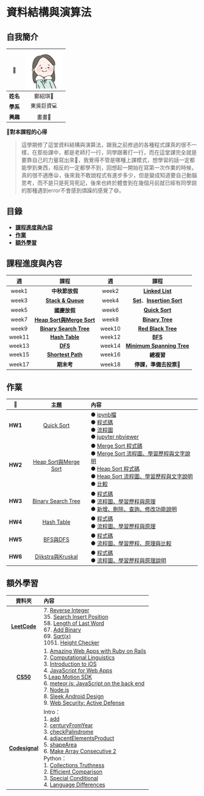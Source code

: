 # 資料結構與演算法
## 自我簡介
|:dango:|![image](https://github.com/ChengShaoChi/Learning-Note/blob/master/Image/I.png?raw=true)|
|:---:|:---:|
|**姓名**|鄭紹琪:rice:|
|**學系**|東吳巨資:computer:|
|**興趣**|畫畫:art:|

:paw_prints:**對本課程的心得**    
> 這學期修了這堂資料結構與演算法，跟我之前修過的各種程式課真的很不一樣，在那些課中，都是老師打一行，同學跟著打一行，而在這堂課完全就是要靠自己的力量寫出來:muscle:，我覺得不管是哪種上課模式，想學習的話一定都能學到東西，相反的一定都學不到，回想起一開始在寫第一次作業的時候，真的很不適應:frowning:，後來我不敢說程式有進步多少，但是變成知道要自己動腦思考，而不是只是死背死記，後來也終於體會到在幾個月前就已經有同學說的那種遇到error不會感到煩躁的感覺了:smile:。

## 目錄
* [**課程進度與內容**](#課程進度與內容)
* [**作業**](#作業)
* [**額外學習**](#額外學習)

## 課程進度與內容
|週|課程|週|課程|
|:---:|:---:|:---:|:---:|
|week1|**中秋節放假**|week2|[**Linked List**](https://github.com/ChengShaoChi/Learning-Note/tree/master/0920%EF%BC%9ALinked%20List)|
|week3|[**Stack & Queue**](https://github.com/ChengShaoChi/Learning-Note/tree/master/0927%EF%BC%9AStack%20%26%20Queue)|week4|[**Set**](https://github.com/ChengShaoChi/Learning-Note/tree/master/1001%EF%BC%9ASet)、[**Insertion Sort**](https://github.com/ChengShaoChi/Learning-Note/tree/master/1004%EF%BC%9AInsertion%20Sort)|
|week5|**國慶放假**|week6|[**Quick Sort**](https://github.com/ChengShaoChi/Learning-Note/tree/master/HW1)|
|week7|[**Heap Sort與Merge Sort**](https://github.com/ChengShaoChi/Learning-Note/tree/master/HW2)|week8|[**Binary Tree**](https://github.com/ChengShaoChi/Learning-Note/tree/master/1101%EF%BC%9ABinary%20Tree)|
|week9|[**Binary Search Tree**](https://github.com/ChengShaoChi/Learning-Note/tree/master/HW3)|week10|[**Red Black Tree**](https://github.com/ChengShaoChi/Learning-Note/tree/master/1115%EF%BC%9ARed%20Black%20Tree)|
|week11|[**Hash Table**](https://github.com/ChengShaoChi/Learning-Note/tree/master/HW4)|week12|[**BFS**](https://github.com/ChengShaoChi/Learning-Note/tree/master/HW5)|
|week13|[**DFS**](https://github.com/ChengShaoChi/Learning-Note/tree/master/HW5)|week14|[**Minimum Spanning Tree**](https://github.com/ChengShaoChi/Learning-Note/tree/master/HW6)|
|week15|[**Shortest Path**](https://github.com/ChengShaoChi/Learning-Note/tree/master/HW6)|week16|**總複習**|
|week17|**期末考**|week18|**停課，準備去投票**:metal:|

## 作業
|:pencil:|主題|內容|
|:---:|:---:|:---|
|**HW1**|[Quick Sort](https://github.com/ChengShaoChi/Learning-Note/tree/master/HW1)|● [ipynb檔](https://github.com/ChengShaoChi/Learning-Note/blob/master/HW1/Quick%20Sort.ipynb)<br/>● [程式碼]( https://github.com/ChengShaoChi/Learning-Note/blob/master/HW1/Quick%20Sort.py)<br/>● [流程圖]( https://github.com/ChengShaoChi/Learning-Note/blob/master/HW1/QuickSort.png)<br/>● [jupyter nbviewer]( https://nbviewer.jupyter.org/github/ChengShaoChi/Learning-Note/blob/master/HW1/Quick%20Sort.ipynb)|
|**HW2**|[Heap Sort與Merge Sort](https://github.com/ChengShaoChi/Learning-Note/tree/master/HW2)|● [Merge Sort 程式碼](https://github.com/ChengShaoChi/Learning-Note/blob/master/HW2/merge_sort_06170235.py)<br/>● [Merge Sort 流程圖、學習歷程與文字說明](https://github.com/ChengShaoChi/Learning-Note/blob/master/HW2/Merge%20Sort%20%E6%B5%81%E7%A8%8B%E5%9C%96%E3%80%81%E5%AD%B8%E7%BF%92%E6%AD%B7%E7%A8%8B%E8%88%87%E6%96%87%E5%AD%97%E8%AA%AA%E6%98%8E.md)<br/>● [Heap Sort 程式碼](https://github.com/ChengShaoChi/Learning-Note/blob/master/HW2/heap_sort_06170235.py)<br/>● [Heap Sort 流程圖、學習歷程與文字說明](https://github.com/ChengShaoChi/Learning-Note/blob/master/HW2/Heap%20Sort%20%E6%B5%81%E7%A8%8B%E5%9C%96%E3%80%81%E5%AD%B8%E7%BF%92%E6%AD%B7%E7%A8%8B%E8%88%87%E6%96%87%E5%AD%97%E8%AA%AA%E6%98%8E.md)<br/>● [比較](https://github.com/ChengShaoChi/Learning-Note/blob/master/HW2/Merge%20Sort%EF%BC%8FHeap%20Sort%E4%B9%8B%E6%AF%94%E8%BC%83.md)|
|**HW3**|[Binary Search Tree](https://github.com/ChengShaoChi/Learning-Note/tree/master/HW3)|● [程式碼](https://github.com/ChengShaoChi/Learning-Note/blob/master/HW3/binary_search_tree_06170235.py)<br/>● [流程圖、學習歷程與原理](https://github.com/ChengShaoChi/Learning-Note/blob/master/HW3/Binary%20Search%20Tree%E6%B5%81%E7%A8%8B%E5%9C%96%E3%80%81%E5%AD%B8%E7%BF%92%E6%AD%B7%E7%A8%8B%E8%88%87BST%E5%8E%9F%E7%90%86.md)<br/>● [新增、刪除、查詢、修改功能說明](https://github.com/ChengShaoChi/Learning-Note/blob/master/HW3/Binary%20Search%20Tree%E6%96%B0%E5%A2%9E%E3%80%81%E5%88%AA%E9%99%A4%E3%80%81%E6%9F%A5%E8%A9%A2%E3%80%81%E4%BF%AE%E6%94%B9%E5%8A%9F%E8%83%BD%E8%AA%AA%E6%98%8E.md)|
|**HW4**|[Hash Table](https://github.com/ChengShaoChi/Learning-Note/tree/master/HW4)|● [程式碼](https://github.com/ChengShaoChi/Learning-Note/blob/master/HW4/hash_table_06170235.py)<br/>● [流程圖、學習歷程與原理](https://github.com/ChengShaoChi/Learning-Note/blob/master/HW4/Hash%20Table%E6%B5%81%E7%A8%8B%E5%9C%96%E3%80%81%E5%AD%B8%E7%BF%92%E6%AD%B7%E7%A8%8B%E8%88%87Hash%20Table%E8%88%87Hash%20function%E5%8E%9F%E7%90%86.md)|
|**HW5**|[BFS與DFS](https://github.com/ChengShaoChi/Learning-Note/tree/master/HW5)|● [程式碼](https://github.com/ChengShaoChi/Learning-Note/blob/master/HW5/BFS_06170235.py)<br/>● [流程圖、學習歷程、原理與比較](https://github.com/ChengShaoChi/Learning-Note/blob/master/HW5/BFS%E8%88%87DFS%E6%B5%81%E7%A8%8B%E5%9C%96%E3%80%81%E7%A8%8B%E5%BC%8F%E7%A2%BC%E5%AD%B8%E7%BF%92%E6%AD%B7%E7%A8%8B%E8%88%87BFS%E8%88%87DFS%E5%8E%9F%E7%90%86%E8%88%87%E6%AF%94%E8%BC%83.md)|
|**HW6**|[Dijkstra與Kruskal](https://github.com/ChengShaoChi/Learning-Note/tree/master/HW6)|● [程式碼](https://github.com/ChengShaoChi/Learning-Note/blob/master/HW6/Dijkstra_06170235.py)<br/>● [流程圖、學習歷程與原理說明](https://github.com/ChengShaoChi/Learning-Note/blob/master/HW6/Dijkstra%E8%88%87Kruskal%E6%B5%81%E7%A8%8B%E5%9C%96%E3%80%81%E7%A8%8B%E5%BC%8F%E7%A2%BC%E5%AD%B8%E7%BF%92%E6%AD%B7%E7%A8%8B%E8%88%87Dijkstra%E8%88%87Kruskal%E5%8E%9F%E7%90%86%E8%AA%AA%E6%98%8E.md)|

## 額外學習
|資料夾|內容|
|:---:|:---|
|[**LeetCode**](https://github.com/ChengShaoChi/Learning-Note/tree/master/Leetcode)|7. [Reverse Integer](https://github.com/ChengShaoChi/Learning-Note/blob/master/Leetcode/7_Reverse%20Integer_06170235.py)<br/>35. [Search Insert Position](https://github.com/ChengShaoChi/Learning-Note/blob/master/Leetcode/35_Search%20Insert%20Position_06170235.py)<br/>58. [Length of Last Word](https://github.com/ChengShaoChi/Learning-Note/blob/master/Leetcode/58_Length%20of%20Last%20Word_06170235.py)<br/>67. [Add Binary](https://github.com/ChengShaoChi/Learning-Note/blob/master/Leetcode/67_Add%20Binary_06170235.py)<br/>69. [Sqrt(x)](https://github.com/ChengShaoChi/Learning-Note/blob/master/Leetcode/69_Sqrt(x)_06170235.py)<br/>1051. [Height Checker](https://github.com/ChengShaoChi/Learning-Note/blob/master/Leetcode/1051_Height%20Checker_06170235.py)|
|[**CS50**](https://github.com/ChengShaoChi/Learning-Note/tree/master/CS50)|1. [Amazing Web Apps with Ruby on Rails](https://github.com/ChengShaoChi/Learning-Note/blob/master/CS50/1_Amazing%20Web%20Apps%20with%20Ruby%20on%20Rails.md)<br/>2. [Computational Linguistics](https://github.com/ChengShaoChi/Learning-Note/blob/master/CS50/2_Computational%20Linguistics.md)<br/>3. [Introduction to iOS](https://github.com/ChengShaoChi/Learning-Note/blob/master/CS50/3_Introduction%20to%20iOS.md)<br/>4. [JavaScript for Web Apps](https://github.com/ChengShaoChi/Learning-Note/blob/master/CS50/4_JavaScript%20for%20Web%20Apps.md)<br/>5.[Leap Motion SDK](https://github.com/ChengShaoChi/Learning-Note/blob/master/CS50/5_Leap%20Motion%20SDK.md)<br/>6. [meteor.js: JavaScript on the back end](https://github.com/ChengShaoChi/Learning-Note/blob/master/CS50/6_meteor.js:%20JavaScript%20on%20the%20back%20end.md)<br/>7. [Node.js](https://github.com/ChengShaoChi/Learning-Note/blob/master/CS50/7_Node.js.md)<br/>8. [Sleek Android Design](https://github.com/ChengShaoChi/Learning-Note/blob/master/CS50/8_Sleek%20Android%20Design.md)<br/>9. [Web Security: Active Defense](https://github.com/ChengShaoChi/Learning-Note/blob/master/CS50/9_Web%20Security:%20Active%20Defense.md)|
|[**Codesignal**](https://github.com/ChengShaoChi/Learning-Note/tree/master/Codesignal)|Intro：<br/>1. [add](https://github.com/ChengShaoChi/Learning-Note/blob/master/Codesignal/Intro_1_add.md)<br/>2. [centuryFromYear](https://github.com/ChengShaoChi/Learning-Note/blob/master/Codesignal/Intro_2_centuryFromYear.md)<br/>3. [checkPalindrome](https://github.com/ChengShaoChi/Learning-Note/blob/master/Codesignal/Intro_3_checkPalindrome.md)<br/>4. [adjacentElementsProduct](https://github.com/ChengShaoChi/Learning-Note/blob/master/Codesignal/Intro_4_adjacentElementsProduct.md)<br/>5. [shapeArea](https://github.com/ChengShaoChi/Learning-Note/blob/master/Codesignal/Intro_5_shapeArea.md)<br/>6. [Make Array Consecutive 2](https://github.com/ChengShaoChi/Learning-Note/blob/master/Codesignal/Intro_6_Make%20Array%20Consecutive%202.md)<br/>Python：<br/>1. [Collections Truthness](https://github.com/ChengShaoChi/Learning-Note/blob/master/Codesignal/Python_1_Collections%20Truthness.md)<br/>2. [Efficient Comparison](https://github.com/ChengShaoChi/Learning-Note/blob/master/Codesignal/Python_2_Efficient%20Comparison.md)<br/>3. [Special Conditional](https://github.com/ChengShaoChi/Learning-Note/blob/master/Codesignal/Python_3_Special%20Conditional.md)<br/>4. [Language Differences](https://github.com/ChengShaoChi/Learning-Note/blob/master/Codesignal/Python_4_Language%20Differences.md)|
